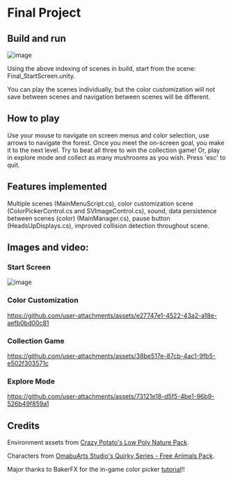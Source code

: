 # Final Project
## Build and run
![image](https://github.com/user-attachments/assets/7f6446f0-5fd8-472b-abc7-9382f40b7c91)


Using the above indexing of scenes in build, start from the scene: Final_StartScreen.unity.

You can play the scenes individually, but the color customization will not save between scenes and navigation between scenes will be different.

## How to play
Use your mouse to navigate on screen menus and color selection, use arrows to navigate the forest. Once you meet the on-screen goal, you make it to the next level. Try to beat all three to win the collection game! Or, play in explore mode and collect as many mushrooms as you wish. Press 'esc' to quit. 

## Features implemented
Multiple scenes (MainMenuScript.cs), color customization scene (ColorPickerControl.cs and SVImageControl.cs), sound, data persistence between scenes (color) (MainManager.cs), pause button (HeadsUpDisplays.cs), improved collision detection throughout scene.

## Images and video:
### Start Screen
![image](https://github.com/user-attachments/assets/77ff7a23-4fd0-4c46-8841-4123c6eb8e31)

### Color Customization
https://github.com/user-attachments/assets/e27747e1-4522-43a2-a18e-aefb0bd00c81

### Collection Game

https://github.com/user-attachments/assets/38be517e-87cb-4ac1-9fb5-e502f303571c

### Explore Mode

https://github.com/user-attachments/assets/73121e18-d5f5-4be1-96b9-526b49f859a1

## Credits
Environment assets from [Crazy Potato's Low Poly Nature Pack](https://crazy-potato-game-studio.itch.io/low-poly-nature-pack).

Characters from [OmabuArts Studio's Quirky Series - Free Animals Pack](https://www.omabuarts.com/product/quirky-series-free-animals/).

Major thanks to BakerFX for the in-game color picker [tutorial](https://www.youtube.com/watch?v=otDHGmncBQY)!!





